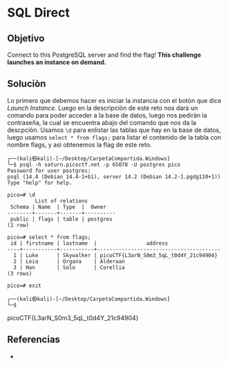 # SQL Direct
## Objetivo
Connect to this PostgreSQL server and find the flag!
**This challenge launches an instance on demand.**

## Soluciòn
Lo primero que debemos hacer es iniciar la instancia con el botòn que dice *Launch Instance*.
Luego en la descripciòn de este reto nos darà un comando para poder acceder a la base de datos, luego nos pediràn la contraseña, la cual se encuentra abajo del comando que nos da la descpciòn. 
Usamos `\d` para enlistar las tablas que hay en la base de datos, luego usamos `select * from flags;` para listar el contenido de la tabla con nombre flags, y asì obtenemos la flag de este reto.
```shell
┌──(kali㉿kali)-[~/Desktop/CarpetaCompartida.Windows]
└─$ psql -h saturn.picoctf.net -p 65078 -U postgres pico
Password for user postgres: 
psql (14.4 (Debian 14.4-1+b1), server 14.2 (Debian 14.2-1.pgdg110+1))
Type "help" for help.

pico=# \d
         List of relations
 Schema | Name  | Type  |  Owner   
--------+-------+-------+----------
 public | flags | table | postgres
(1 row)

pico=# select * from flags;
 id | firstname | lastname  |                address                 
----+-----------+-----------+----------------------------------------
  1 | Luke      | Skywalker | picoCTF{L3arN_S0m3_5qL_t0d4Y_21c94904}
  2 | Leia      | Organa    | Alderaan
  3 | Han       | Solo      | Corellia
(3 rows)

pico=# exit

┌──(kali㉿kali)-[~/Desktop/CarpetaCompartida.Windows]
└─$ 

```
picoCTF{L3arN_S0m3_5qL_t0d4Y_21c94904}

## Referencias
- []()